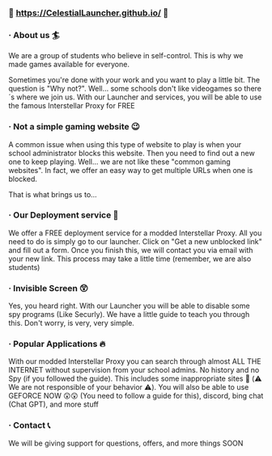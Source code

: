 ### 🌌 https://CelestialLauncher.github.io/ 🌌



### · About us 🏄

We are a group of students who believe in self-control. This is why we made games available for everyone.

Sometimes you're done with your work and you want to play a little bit. The question is "Why not?". Well... some schools don't like videogames so there´s where we join us.
With our Launcher and services, you will be able to use the famous Interstellar Proxy for FREE

### · Not a simple gaming website 😉

A common issue when using this type of website to play is when your school administrator blocks this website. Then you need to find out a new one to keep playing. Well... we are not like these "common gaming websites". In fact, we offer an easy way to get multiple URLs when one is blocked.

That is what brings us to...

### · Our Deployment service 🚀

We offer a FREE deployment service for a modded Interstellar Proxy. All you need to do is simply go to our launcher. Click on "Get a new unblocked link" and fill out a form.
Once you finish this, we will contact you via email with your new link. This process may take a little time (remember, we are also students)

### · Invisible Screen 😲

Yes, you heard right. With our Launcher you will be able to disable some spy programs (Like Securly). We have a little guide to teach you through this.
Don't worry, is very, very simple.

### · Popular Applications 🔥

With our modded Interstellar Proxy you can search through almost ALL THE INTERNET without supervision from your school admins. No history and no Spy (if you followed the guide).
This includes some inappropriate sites 👀 (⚠️ We are not responsible of your behavior ⚠️). You will also be able to use GEFORCE NOW 😲😲 (You need to follow a guide for this), discord, bing chat (Chat GPT), and more stuff

### · Contact 📞

We will be giving support for questions, offers, and more things SOON
